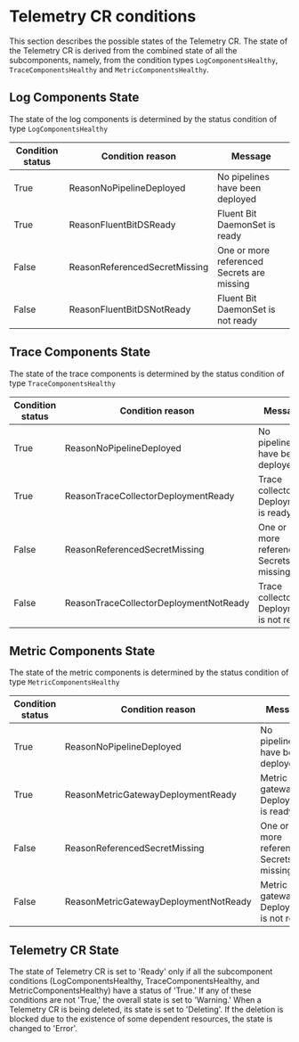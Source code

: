 # Telemetry CR conditions

This section describes the possible states of the Telemetry CR. 
The state of the Telemetry CR is derived from the combined state of all the subcomponents, namely, from the condition types `LogComponentsHealthy`, `TraceComponentsHealthy` and `MetricComponentsHealthy`. 

## Log Components State

The state of the log components is determined by the status condition of type `LogComponentsHealthy`

| Condition status | Condition reason              | Message                                    |
|------------------|-------------------------------|--------------------------------------------|
| True             | ReasonNoPipelineDeployed      | No pipelines have been deployed            |
| True             | ReasonFluentBitDSReady        | Fluent Bit DaemonSet is ready              |
| False            | ReasonReferencedSecretMissing | One or more referenced Secrets are missing |
| False            | ReasonFluentBitDSNotReady     | Fluent Bit DaemonSet is not ready          |

## Trace Components State

The state of the trace components is determined by the status condition of type `TraceComponentsHealthy`

| Condition status | Condition reason                       | Message                                     |
|------------------|----------------------------------------|--------------------------------------------|
| True             | ReasonNoPipelineDeployed               | No pipelines have been deployed            |
| True             | ReasonTraceCollectorDeploymentReady    | Trace collector Deployment is ready        |
| False            | ReasonReferencedSecretMissing          | One or more referenced Secrets are missing |
| False            | ReasonTraceCollectorDeploymentNotReady | Trace collector Deployment is not ready    |

## Metric Components State

The state of the metric components is determined by the status condition of type `MetricComponentsHealthy`

| Condition status | Condition reason                         | Message                                     |
|------------------|------------------------------------------|--------------------------------------------|
| True             | ReasonNoPipelineDeployed                 | No pipelines have been deployed            |
| True             | ReasonMetricGatewayDeploymentReady       | Metric gateway Deployment is ready         |
| False            | ReasonReferencedSecretMissing            | One or more referenced Secrets are missing |
| False            | ReasonMetricGatewayDeploymentNotReady    | Metric gateway Deployment is not ready     |


## Telemetry CR State

The state of Telemetry CR is set to 'Ready' only if all the subcomponent conditions (LogComponentsHealthy, TraceComponentsHealthy, and MetricComponentsHealthy) have a status of 'True.' If any of these conditions are not 'True,' the overall state is set to 'Warning.'
When a Telemetry CR is being deleted, its state is set to 'Deleting'. If the deletion is blocked due to the existence of some dependent resources, the state is changed to 'Error'.

